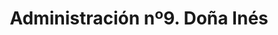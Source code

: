 ---
title: "Administración nº9. Doña Inés"
url: /salamanca/administracion-no9-dona-ines/
shop: Lotterie
---